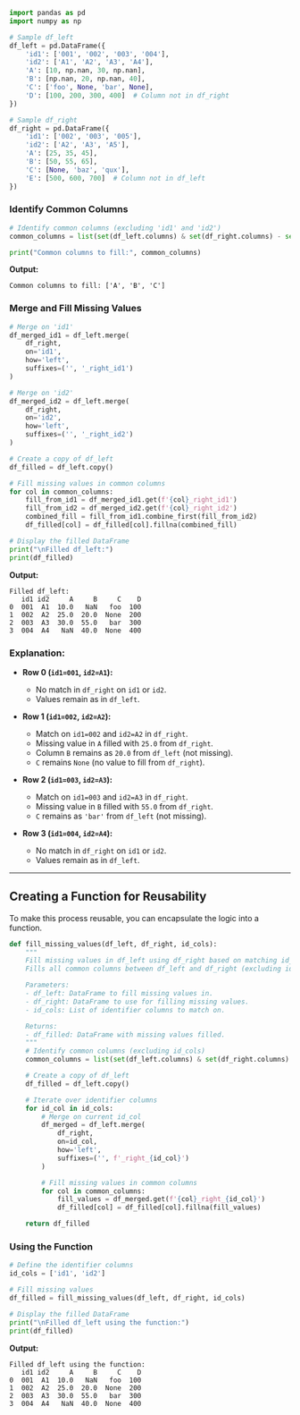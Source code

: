 ```python
import pandas as pd
import numpy as np

# Sample df_left
df_left = pd.DataFrame({
    'id1': ['001', '002', '003', '004'],
    'id2': ['A1', 'A2', 'A3', 'A4'],
    'A': [10, np.nan, 30, np.nan],
    'B': [np.nan, 20, np.nan, 40],
    'C': ['foo', None, 'bar', None],
    'D': [100, 200, 300, 400]  # Column not in df_right
})

# Sample df_right
df_right = pd.DataFrame({
    'id1': ['002', '003', '005'],
    'id2': ['A2', 'A3', 'A5'],
    'A': [25, 35, 45],
    'B': [50, 55, 65],
    'C': [None, 'baz', 'qux'],
    'E': [500, 600, 700]  # Column not in df_left
})
```

### **Identify Common Columns**

```python
# Identify common columns (excluding 'id1' and 'id2')
common_columns = list(set(df_left.columns) & set(df_right.columns) - set(['id1', 'id2']))

print("Common columns to fill:", common_columns)
```

**Output:**

```
Common columns to fill: ['A', 'B', 'C']
```

### **Merge and Fill Missing Values**

```python
# Merge on 'id1'
df_merged_id1 = df_left.merge(
    df_right,
    on='id1',
    how='left',
    suffixes=('', '_right_id1')
)

# Merge on 'id2'
df_merged_id2 = df_left.merge(
    df_right,
    on='id2',
    how='left',
    suffixes=('', '_right_id2')
)

# Create a copy of df_left
df_filled = df_left.copy()

# Fill missing values in common columns
for col in common_columns:
    fill_from_id1 = df_merged_id1.get(f'{col}_right_id1')
    fill_from_id2 = df_merged_id2.get(f'{col}_right_id2')
    combined_fill = fill_from_id1.combine_first(fill_from_id2)
    df_filled[col] = df_filled[col].fillna(combined_fill)

# Display the filled DataFrame
print("\nFilled df_left:")
print(df_filled)
```

**Output:**

```
Filled df_left:
   id1 id2     A     B     C    D
0  001  A1  10.0   NaN   foo  100
1  002  A2  25.0  20.0  None  200
2  003  A3  30.0  55.0   bar  300
3  004  A4   NaN  40.0  None  400
```

### **Explanation:**

- **Row 0 (`id1=001`, `id2=A1`):**
  - No match in `df_right` on `id1` or `id2`.
  - Values remain as in `df_left`.

- **Row 1 (`id1=002`, `id2=A2`):**
  - Match on `id1=002` and `id2=A2` in `df_right`.
  - Missing value in `A` filled with `25.0` from `df_right`.
  - Column `B` remains as `20.0` from `df_left` (not missing).
  - `C` remains `None` (no value to fill from `df_right`).

- **Row 2 (`id1=003`, `id2=A3`):**
  - Match on `id1=003` and `id2=A3` in `df_right`.
  - Missing value in `B` filled with `55.0` from `df_right`.
  - `C` remains as `'bar'` from `df_left` (not missing).

- **Row 3 (`id1=004`, `id2=A4`):**
  - No match in `df_right` on `id1` or `id2`.
  - Values remain as in `df_left`.

---

## **Creating a Function for Reusability**

To make this process reusable, you can encapsulate the logic into a function.

```python
def fill_missing_values(df_left, df_right, id_cols):
    """
    Fill missing values in df_left using df_right based on matching id_cols.
    Fills all common columns between df_left and df_right (excluding id_cols).

    Parameters:
    - df_left: DataFrame to fill missing values in.
    - df_right: DataFrame to use for filling missing values.
    - id_cols: List of identifier columns to match on.

    Returns:
    - df_filled: DataFrame with missing values filled.
    """
    # Identify common columns (excluding id_cols)
    common_columns = list(set(df_left.columns) & set(df_right.columns) - set(id_cols))

    # Create a copy of df_left
    df_filled = df_left.copy()

    # Iterate over identifier columns
    for id_col in id_cols:
        # Merge on current id_col
        df_merged = df_left.merge(
            df_right,
            on=id_col,
            how='left',
            suffixes=('', f'_right_{id_col}')
        )

        # Fill missing values in common columns
        for col in common_columns:
            fill_values = df_merged.get(f'{col}_right_{id_col}')
            df_filled[col] = df_filled[col].fillna(fill_values)

    return df_filled
```

### **Using the Function**

```python
# Define the identifier columns
id_cols = ['id1', 'id2']

# Fill missing values
df_filled = fill_missing_values(df_left, df_right, id_cols)

# Display the filled DataFrame
print("\nFilled df_left using the function:")
print(df_filled)
```

**Output:**

```
Filled df_left using the function:
   id1 id2     A     B     C    D
0  001  A1  10.0   NaN   foo  100
1  002  A2  25.0  20.0  None  200
2  003  A3  30.0  55.0   bar  300
3  004  A4   NaN  40.0  None  400
```
